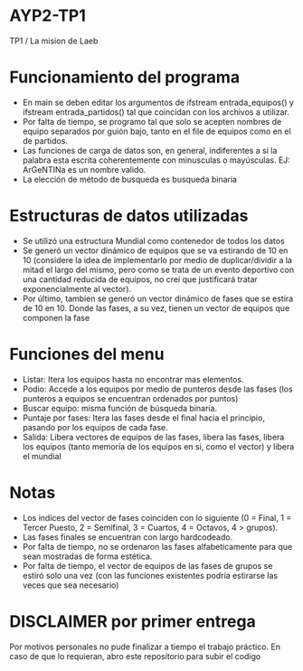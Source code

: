 # AYP2-TP1
TP1 / La mision de Laeb

# Funcionamiento del programa
 - En main se deben editar los argumentos de ifstream entrada_equipos() y ifstream entrada_partidos() tal que coincidan con los archivos a utilizar.
 - Por falta de tiempo, se programo tal que solo se acepten nombres de equipo separados por guión bajo, tanto en el file de equipos como en el de partidos.
 - Las funciones de carga de datos son, en general, indiferentes a si la palabra esta escrita coherentemente con minusculas o mayúsculas. EJ: ArGeNTINa es un nombre valido.
 - La elección de método de busqueda es busqueda binaria
 
# Estructuras de datos utilizadas
 - Se utilizó una estructura Mundial como contenedor de todos los datos
 - Se generó un vector dinámico de equipos que se va estirando de 10 en 10 (considere la idea de implementarlo por medio de duplicar/dividir a la mitad el largo del mismo, pero como se trata de un evento deportivo con una cantidad reducida de equipos, no creí que justificará tratar exponencialmente al vector).
 - Por último, tambien se generó un vector dinámico de fases que se estira de 10 en 10. Donde las fases, a su vez, tienen un vector de equipos que componen la fase

# Funciones del menu
 - Listar: Itera los equipos hasta no encontrar mas elementos.
 - Podio: Accede a los equipos por medio de punteros desde las fases (los punteros a equipos se encuentran ordenados por puntos)
 - Buscar equipo: misma función de búsqueda binaria.
 - Puntaje por fases: Itera las fases desde el final hacia el principio, pasando por los equipos de cada fase.
 - Salida: Libera vectores de equipos de las fases, libera las fases, libera los equipos (tanto memoria de los equipos en si, como el vector) y libera el mundial
 
# Notas 
 - Los indices del vector de fases coinciden con lo siguiente (0 = Final, 1 = Tercer Puesto, 2 = Semifinal, 3 = Cuartos, 4 = Octavos, 4 > grupos).
 - Las fases finales se encuentran con largo hardcodeado.
 - Por falta de tiempo, no se ordenaron las fases alfabeticamente para que sean mostradas de forma estética. 
 - Por falta de tiempo, el vector de equipos de las fases de grupos se estiró solo una vez (con las funciones existentes podría estirarse las veces que sea necesario)

# DISCLAIMER por primer entrega
Por motivos personales no pude finalizar a tiempo el trabajo práctico. En caso de que lo requieran, abro este repositorio para subir el codigo
